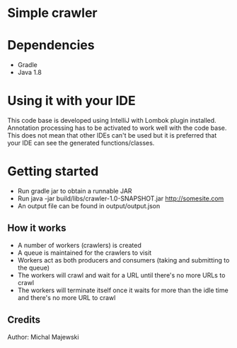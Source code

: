 Simple crawler
==============

# Dependencies
- Gradle
- Java 1.8

# Using it with your IDE
This code base is developed using IntelliJ with Lombok plugin installed. Annotation processing has to be activated to work well with the code base. This does not mean that other IDEs can't be used but it is preferred that your IDE can see the generated functions/classes.

# Getting started
- Run gradle jar to obtain a runnable JAR
- Run java -jar build/libs/crawler-1.0-SNAPSHOT.jar http://somesite.com
- An output file can be found in output/output.json

## How it works

- A number of workers (crawlers) is created
- A queue is maintained for the crawlers to visit
- Workers act as both producers and consumers (taking and submitting to the queue)
- The workers will crawl and wait for a URL until there's no more URLs to crawl
- The workers will terminate itself once it waits for more than the idle time and there's no more URL to crawl

## Credits

Author: Michal Majewski